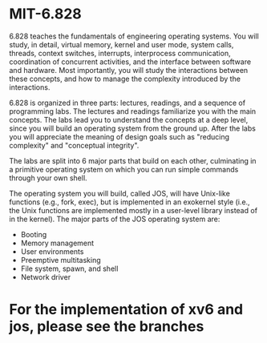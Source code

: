 # MIT-6.828
6.828 teaches the fundamentals of engineering operating systems. You will study, in detail, virtual memory, kernel and user mode, system calls, threads, context switches, interrupts, interprocess communication, coordination of concurrent activities, and the interface between software and hardware. Most importantly, you will study the interactions between these concepts, and how to manage the complexity introduced by the interactions.  

6.828 is organized in three parts: lectures, readings, and a sequence of programming labs. The lectures and readings familiarize you with the main concepts. The labs lead you to understand the concepts at a deep level, since you will build an operating system from the ground up. After the labs you will appreciate the meaning of design goals such as "reducing complexity" and "conceptual integrity".

The labs are split into 6 major parts that build on each other, culminating in a primitive operating system on which you can run simple commands through your own shell.

The operating system you will build, called JOS, will have Unix-like functions (e.g., fork, exec), but is implemented in an exokernel style (i.e., the Unix functions are implemented mostly in a user-level library instead of in the kernel). The major parts of the JOS operating system are:

+ Booting
+ Memory management
+ User environments
+ Preemptive multitasking
+ File system, spawn, and shell
+ Network driver


# For the implementation of xv6 and jos, please see the branches
